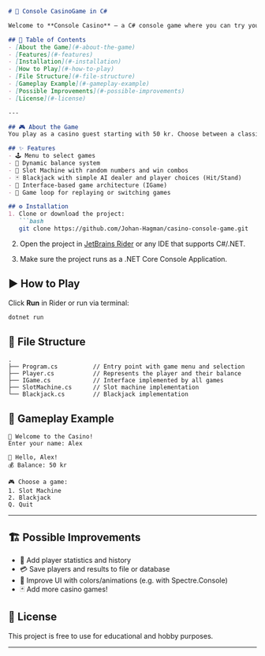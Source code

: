 
```markdown
# 🎰 Console CasinoGame in C#

Welcome to **Console Casino** – a C# console game where you can try your luck at two classic casino games: **Slot Machine** and **Blackjack**!

## 🧾 Table of Contents
- [About the Game](#-about-the-game)
- [Features](#-features)
- [Installation](#-installation)
- [How to Play](#-how-to-play)
- [File Structure](#-file-structure)
- [Gameplay Example](#-gameplay-example)
- [Possible Improvements](#-possible-improvements)
- [License](#-license)

---

## 🎮 About the Game
You play as a casino guest starting with 50 kr. Choose between a classic slot machine or Blackjack. The goal is to win money — or just have fun!

## ✨ Features
- 🕹 Menu to select games
- 💸 Dynamic balance system
- 🎰 Slot Machine with random numbers and win combos
- 🃏 Blackjack with simple AI dealer and player choices (Hit/Stand)
- 🧠 Interface-based game architecture (IGame)
- 🔁 Game loop for replaying or switching games

## ⚙️ Installation
1. Clone or download the project:
   ```bash
   git clone https://github.com/Johan-Hagman/casino-console-game.git
   ```
2. Open the project in [JetBrains Rider](https://www.jetbrains.com/rider/) or any IDE that supports C#/.NET.

3. Make sure the project runs as a .NET Core Console Application.

## ▶️ How to Play
Click **Run** in Rider or run via terminal:

```bash
dotnet run
```

## 📁 File Structure
```text
.
├── Program.cs          // Entry point with game menu and selection
├── Player.cs           // Represents the player and their balance
├── IGame.cs            // Interface implemented by all games
├── SlotMachine.cs      // Slot machine implementation
└── Blackjack.cs        // Blackjack implementation
```

## 🎥 Gameplay Example

```text
🎰 Welcome to the Casino!
Enter your name: Alex

👋 Hello, Alex!
💰 Balance: 50 kr

🎮 Choose a game:
1. Slot Machine
2. Blackjack
Q. Quit
```

---

## 🏗️ Possible Improvements
- 🧾 Add player statistics and history
- 💳 Save players and results to file or database
- 🎨 Improve UI with colors/animations (e.g. with Spectre.Console)
- 🃏 Add more casino games!

## 📜 License
This project is free to use for educational and hobby purposes.

---

```
